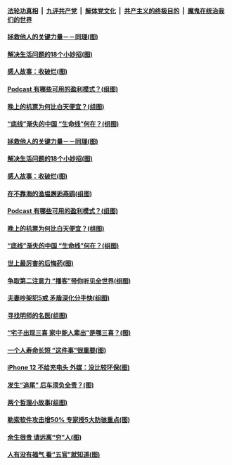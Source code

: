 

####  [法轮功真相](../../../../basic/blob/master/README.md?t=11011731) &nbsp;|&nbsp; [九评共产党](../../../../9ping.md/blob/master/README.md?t=11011731) &nbsp;|&nbsp; [解体党文化](../../../../jtdwh.md/blob/master/README.md?t=11011731)  &nbsp;|&nbsp; [共产主义的终极目的](../../../../gczydzjmd.md/blob/master/README.md?t=11011731) &nbsp;|&nbsp; [魔鬼在统治我们的世界](../../../../mgztzwmdsj.md/blob/master/README.md?t=11011731) 

#### [拯救他人的关键力量－－同理(图)](../pages/p8/951050.md?t=11011731) 

#### [解决生活问题的18个小妙招(图)](../pages/p8/950613.md?t=11011731) 

#### [感人故事：收破烂(图)](../pages/p8/950086.md?t=11011731) 

#### [Podcast 有哪些可用的盈利模式？(组图)](../pages/p8/951025.md?t=11011731) 

#### [晚上的机票为何比白天便宜？(组图)](../pages/p8/950946.md?t=11011731) 

#### [“底线”渐失的中国 “生命线”何在？(组图)](../pages/p8/950860.md?t=11011731) 

#### [拯救他人的关键力量－－同理(图)](../pages/p8/951050.md?t=11011731) 

#### [解决生活问题的18个小妙招(图)](../pages/p8/950613.md?t=11011731) 

#### [感人故事：收破烂(图)](../pages/p8/950086.md?t=11011731) 

#### [在不靠海的渔塭邂逅燕鸥(组图)](../pages/p8/951030.md?t=11011731) 

#### [Podcast 有哪些可用的盈利模式？(组图)](../pages/p8/951025.md?t=11011731) 

#### [晚上的机票为何比白天便宜？(组图)](../pages/p8/950946.md?t=11011731) 

#### [“底线”渐失的中国 “生命线”何在？(组图)](../pages/p8/950860.md?t=11011731) 

#### [世上最厉害的后悔药(图)](../pages/p8/950632.md?t=11011731) 

#### [争取第二注意力 “播客”带你听见全世界(组图)](../pages/p8/950582.md?t=11011731) 

#### [夫妻吵架犯5戒 矛盾深化分手快(组图)](../pages/p8/950916.md?t=11011731) 

#### [寻找明师的名医(组图)](../pages/p8/950581.md?t=11011731) 

#### [“宅子出现三喜 家中能人辈出”是哪三喜？(图)](../pages/p8/950822.md?t=11011731) 

#### [一个人寿命长短 “这件事”很重要(图)](../pages/p8/950602.md?t=11011731) 

#### [iPhone 12 不给充电头 外媒：没比较环保(图)](../pages/p8/950579.md?t=11011731) 

#### [发生“追尾” 后车须负全责？(图)](../pages/p8/950692.md?t=11011731) 

#### [两个哲理小故事(组图)](../pages/p8/950622.md?t=11011731) 

#### [勒索软件攻击增50% 专家授5大防骇重点(图)](../pages/p8/950573.md?t=11011731) 


#### [余生很贵 请远离“穷”人(图)](../pages/p8/950578.md?t=11011731) 

#### [人有没有福气 看“五官”就知道(图)](../pages/p8/950658.md?t=11011731) 

